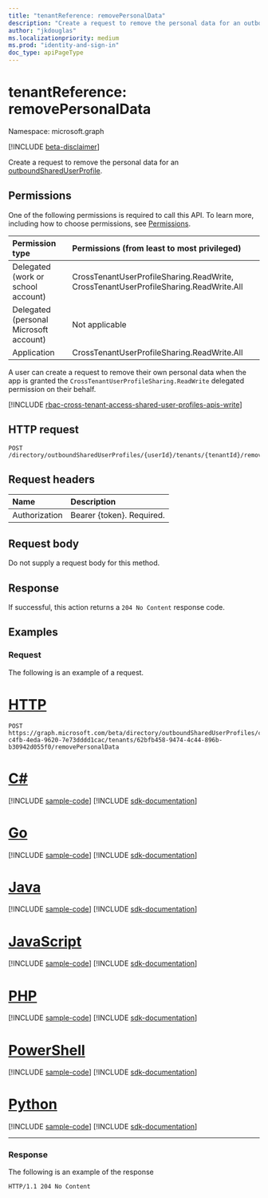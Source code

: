 ```yaml
---
title: "tenantReference: removePersonalData"
description: "Create a request to remove the personal data for an outboundSharedUserProfile."
author: "jkdouglas"
ms.localizationpriority: medium
ms.prod: "identity-and-sign-in"
doc_type: apiPageType
---
```


# tenantReference: removePersonalData

Namespace: microsoft.graph

[!INCLUDE [beta-disclaimer](../../includes/beta-disclaimer.md)]

Create a request to remove the personal data for an [outboundSharedUserProfile](../resources/inboundshareduserprofile.md).

## Permissions

One of the following permissions is required to call this API. To learn more, including how to choose permissions, see [Permissions](/graph/permissions-reference).

|Permission type|Permissions (from least to most privileged)|
|:---|:---|
|Delegated (work or school account)| CrossTenantUserProfileSharing.ReadWrite, CrossTenantUserProfileSharing.ReadWrite.All|
|Delegated (personal Microsoft account)|Not applicable|
|Application|CrossTenantUserProfileSharing.ReadWrite.All|

A user can create a request to remove their own personal data when the app is granted the `CrossTenantUserProfileSharing.ReadWrite` delegated permission on their behalf.

[!INCLUDE [rbac-cross-tenant-access-shared-user-profiles-apis-write](../includes/rbac-for-apis/rbac-cross-tenant-access-shared-user-profiles-apis-write.md)]

## HTTP request

<!-- {
  "blockType": "ignored"
}
-->
``` http
POST /directory/outboundSharedUserProfiles/{userId}/tenants/{tenantId}/removePersonalData
```

## Request headers

|Name|Description|
|:---|:---|
|Authorization|Bearer {token}. Required.|

## Request body

Do not supply a request body for this method.

## Response

If successful, this action returns a `204 No Content` response code.

## Examples

### Request

The following is an example of a request.
# [HTTP](#tab/http)
<!-- {
  "blockType": "request",
  "name": "tenantreferencethis.removepersonaldata"
}
-->
``` http
POST https://graph.microsoft.com/beta/directory/outboundSharedUserProfiles/c228b2ae-c4fb-4eda-9620-7e73dddd1cac/tenants/62bfb458-9474-4c44-896b-b30942d055f0/removePersonalData
```

# [C#](#tab/csharp)
[!INCLUDE [sample-code](../includes/snippets/csharp/tenantreferencethisremovepersonaldata-csharp-snippets.md)]
[!INCLUDE [sdk-documentation](../includes/snippets/snippets-sdk-documentation-link.md)]

# [Go](#tab/go)
[!INCLUDE [sample-code](../includes/snippets/go/tenantreferencethisremovepersonaldata-go-snippets.md)]
[!INCLUDE [sdk-documentation](../includes/snippets/snippets-sdk-documentation-link.md)]

# [Java](#tab/java)
[!INCLUDE [sample-code](../includes/snippets/java/tenantreferencethisremovepersonaldata-java-snippets.md)]
[!INCLUDE [sdk-documentation](../includes/snippets/snippets-sdk-documentation-link.md)]

# [JavaScript](#tab/javascript)
[!INCLUDE [sample-code](../includes/snippets/javascript/tenantreferencethisremovepersonaldata-javascript-snippets.md)]
[!INCLUDE [sdk-documentation](../includes/snippets/snippets-sdk-documentation-link.md)]

# [PHP](#tab/php)
[!INCLUDE [sample-code](../includes/snippets/php/tenantreferencethisremovepersonaldata-php-snippets.md)]
[!INCLUDE [sdk-documentation](../includes/snippets/snippets-sdk-documentation-link.md)]

# [PowerShell](#tab/powershell)
[!INCLUDE [sample-code](../includes/snippets/powershell/tenantreferencethisremovepersonaldata-powershell-snippets.md)]
[!INCLUDE [sdk-documentation](../includes/snippets/snippets-sdk-documentation-link.md)]

# [Python](#tab/python)
[!INCLUDE [sample-code](../includes/snippets/python/tenantreferencethisremovepersonaldata-python-snippets.md)]
[!INCLUDE [sdk-documentation](../includes/snippets/snippets-sdk-documentation-link.md)]

---

### Response

The following is an example of the response
<!-- {
  "blockType": "response",
  "truncated": true
}
-->
``` http
HTTP/1.1 204 No Content
```
